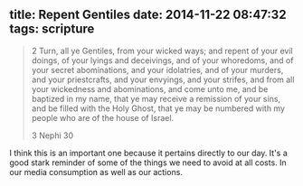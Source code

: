 title: Repent Gentiles
date: 2014-11-22 08:47:32
tags: scripture
---
> 2 Turn, all ye Gentiles, from your wicked ways; and repent of your evil doings, of your lyings and deceivings, and of your whoredoms, and of your secret abominations, and your idolatries, and of your murders, and your priestcrafts, and your envyings, and your strifes, and from all your wickedness and abominations, and come unto me, and be baptized in my name, that ye may receive a remission of your sins, and be filled with the Holy Ghost, that ye may be numbered with my people who are of the house of Israel.
> 
> 3 Nephi 30

I think this is an important one because it pertains directly to our day. It's a good stark reminder of some of the things we need to avoid at all costs. In our media consumption as well as our actions.


